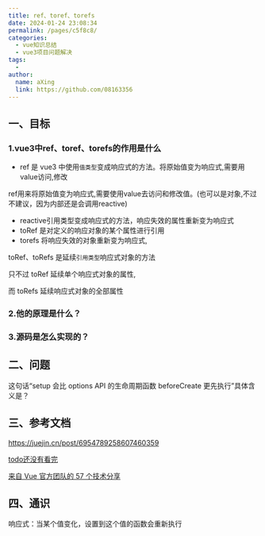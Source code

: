 ```yaml
---
title: ref、toref、torefs
date: 2024-01-24 23:08:34
permalink: /pages/c5f8c8/
categories:
  - vue知识总结
  - vue3项目问题解决
tags:
  - 
author: 
  name: aXing
  link: https://github.com/08163356
---
```


## 一、目标

### 1.vue3中ref、toref、torefs的作用是什么

- ref 是 vue3 中使用`值类型`变成响应式的方法。将原始值变为响应式,需要用value访问,修改

ref用来将原始值变为响应式,需要使用value去访问和修改值。(也可以是对象,不过不建议，因为内部还是会调用reactive)

- reactive引用类型变成响应式的方法，响应失效的属性重新变为响应式
- toRef 是对定义的响应对象的某个属性进行引用
- torefs 将响应失效的对象重新变为响应式,

toRef、toRefs 是延续`引用类型`响应式对象的方法

只不过 toRef 延续单个响应式对象的属性,
<!-- more -->

而 toRefs 延续响应式对象的全部属性

### 2.他的原理是什么？

### 3.源码是怎么实现的？

## 二、问题

这句话“setup 会比 options API 的生命周期函数 beforeCreate 更先执行”具体含义是？

## 三、参考文档

https://juejin.cn/post/6954789258607460359

[todo还没有看完](https://juejin.cn/post/7113585532218638344)

[来自 Vue 官方团队的 57 个技术分享](https://juejin.cn/post/7087747188817657892)

## 四、通识

响应式：当某个值变化，设置到这个值的函数会重新执行